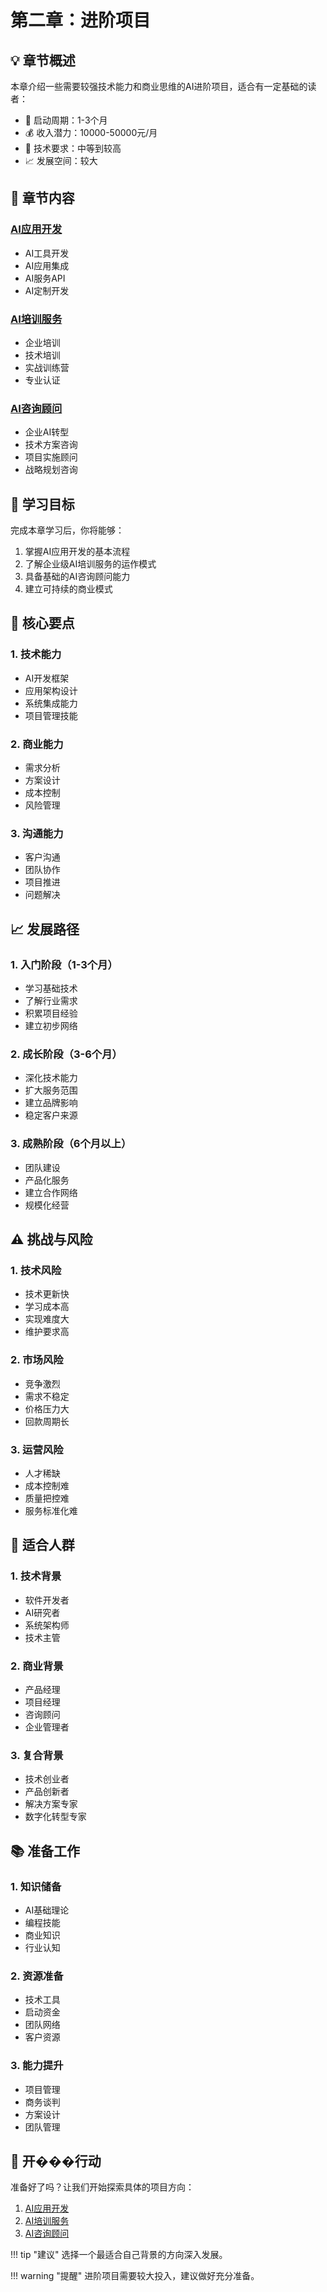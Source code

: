 # 第二章：进阶项目

## 💡 章节概述

本章介绍一些需要较强技术能力和商业思维的AI进阶项目，适合有一定基础的读者：

- 🚀 启动周期：1-3个月
- 💰 收入潜力：10000-50000元/月
- 🔧 技术要求：中等到较高
- 📈 发展空间：较大

## 📑 章节内容

### [AI应用开发](app-development.md)
- AI工具开发
- AI应用集成
- AI服务API
- AI定制开发

### [AI培训服务](training-service.md)
- 企业培训
- 技术培训
- 实战训练营
- 专业认证

### [AI咨询顾问](consulting.md)
- 企业AI转型
- 技术方案咨询
- 项目实施顾问
- 战略规划咨询

## 🎯 学习目标

完成本章学习后，你将能够：

1. 掌握AI应用开发的基本流程
2. 了解企业级AI培训服务的运作模式
3. 具备基础的AI咨询顾问能力
4. 建立可持续的商业模式

## 🔑 核心要点

### 1. 技术能力
- AI开发框架
- 应用架构设计
- 系统集成能力
- 项目管理技能

### 2. 商业能力
- 需求分析
- 方案设计
- 成本控制
- 风险管理

### 3. 沟通能力
- 客户沟通
- 团队协作
- 项目推进
- 问题解决

## 📈 发展路径

### 1. 入门阶段（1-3个月）
- 学习基础技术
- 了解行业需求
- 积累项目经验
- 建立初步网络

### 2. 成长阶段（3-6个月）
- 深化技术能力
- 扩大服务范围
- 建立品牌影响
- 稳定客户来源

### 3. 成熟阶段（6个月以上）
- 团队建设
- 产品化服务
- 建立合作网络
- 规模化经营

## ⚠️ 挑战与风险

### 1. 技术风险
- 技术更新快
- 学习成本高
- 实现难度大
- 维护要求高

### 2. 市场风险
- 竞争激烈
- 需求不稳定
- 价格压力大
- 回款周期长

### 3. 运营风险
- 人才稀缺
- 成本控制难
- 质量把控难
- 服务标准化难

## 🎯 适合人群

### 1. 技术背景
- 软件开发者
- AI研究者
- 系统架构师
- 技术主管

### 2. 商业背景
- 产品经理
- 项目经理
- 咨询顾问
- 企业管理者

### 3. 复合背景
- 技术创业者
- 产品创新者
- 解决方案专家
- 数字化转型专家

## 📚 准备工作

### 1. 知识储备
- AI基础理论
- 编程技能
- 商业知识
- 行业认知

### 2. 资源准备
- 技术工具
- 启动资金
- 团队网络
- 客户资源

### 3. 能力提升
- 项目管理
- 商务谈判
- 方案设计
- 团队管理

## 🚀 开���行动

准备好了吗？让我们开始探索具体的项目方向：

1. [AI应用开发](app-development.md)
2. [AI培训服务](training-service.md)
3. [AI咨询顾问](consulting.md)

!!! tip "建议"
    选择一个最适合自己背景的方向深入发展。

!!! warning "提醒"
    进阶项目需要较大投入，建议做好充分准备。 